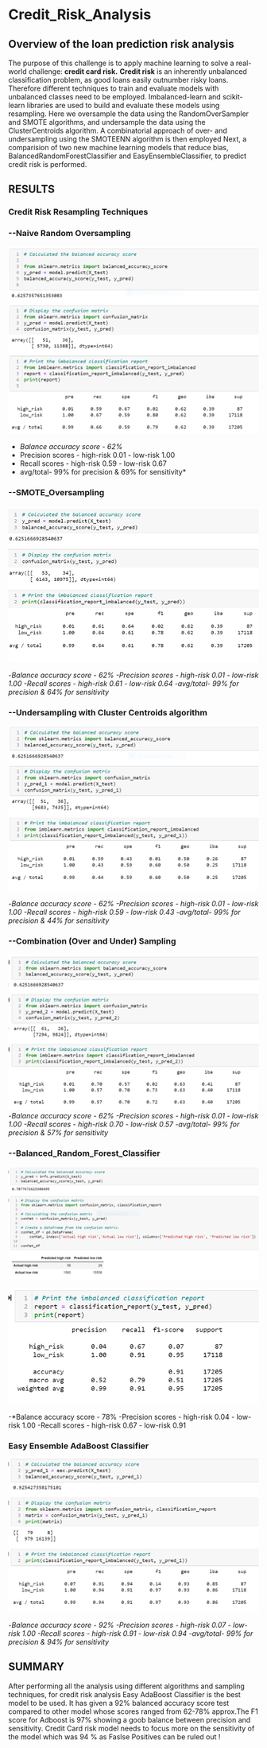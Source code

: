 # Credit_Risk_Analysis
## Overview of the loan prediction risk analysis
The purpose of this challenge is to apply machine learning to solve a real-world challenge: **credit card risk.**
**Credit risk** is an inherently unbalanced classification problem, as good loans easily outnumber risky loans. Therefore different techniques to train and evaluate models with unbalanced classes need to be employed. Imbalanced-learn and scikit-learn libraries are used  to build and evaluate these  models using resampling.
 Here we oversample the data using the RandomOverSampler and SMOTE algorithms, and undersample the data using the ClusterCentroids algorithm. A combinatorial approach of over- and undersampling using the SMOTEENN algorithm is then employed  Next, a comparision of  two new machine learning models that reduce bias, BalancedRandomForestClassifier and EasyEnsembleClassifier, to predict credit risk is performed.
 
 ## RESULTS
 
 ### Credit Risk Resampling Techniques
 ### --Naive Random Oversampling
 
 ![NaiveRandomOversampling](./Resources/NaiveRandomOversampling.PNG)
 
- *Balance accuracy score - 62%*
- Precision scores - high-risk 0.01 - low-risk 1.00
- Recall scores - high-risk 0.59 - low-risk 0.67
- avg/total- 99% for precision & 69% for sensitivity*
 
  
 ### --SMOTE_Oversampling
  
  ![SMOTE_Oversampling](./Resources/SMOTE_Oversampling.PNG)
  
-*Balance accuracy score - 62%
-Precision scores - high-risk 0.01 - low-risk 1.00
-Recall scores - high-risk 0.61 - low-risk 0.64
-avg/total- 99% for precision & 64% for sensitivity*
 
 ### --Undersampling with Cluster Centroids algorithm
 ![ClusterCentroids_algorithm](./Resources/ClusterCentroids_algorithm.PNG)
 
-*Balance accuracy score - 62%
-Precision scores - high-risk 0.01 - low-risk 1.00
-Recall scores - high-risk 0.59 - low-risk 0.43
-avg/total- 99% for precision & 44% for sensitivity*
 
 
 
 ### --Combination (Over and Under) Sampling
 ![CombinationOverandUnderSampling](./Resources/CombinationOverandUnderSampling.PNG)
-*Balance accuracy score - 62%
-Precision scores - high-risk 0.01 - low-risk 1.00
-Recall scores - high-risk 0.70 - low-risk 0.57
-avg/total- 99% for precision & 57% for sensitivity*
 
 ### --Balanced_Random_Forest_Classifier

![Balanced_Random_Forest_Classifier](./Resources/Balanced_Random_Forest_Classifier.PNG)

![BalancedRFCR](./Resources/BalancedRFCR.PNG)

-*Balance accuracy score - 78%
-Precision scores - high-risk 0.04 - low-risk 1.00
-Recall scores - high-risk 0.67 - low-risk 0.91


### Easy Ensemble AdaBoost Classifier

![Easy_Ensemble_AdaBoost_Classifier](./Resources/Easy_Ensemble_AdaBoost_Classifier.PNG)

-*Balance accuracy score - 92%
-Precision scores - high-risk 0.07 - low-risk 1.00
-Recall scores - high-risk 0.91 - low-risk 0.94
-avg/total- 99% for precision & 94% for sensitivity*

## SUMMARY

After performing all the analysis using different algorithms and sampling techniques, for credit risk analysis Easy AdaBoost Classifier is the best  model to be used.
It has given a 92% balanced accuracy score test compared to other model whose scores ranged from 62-78% approx.The F1 score for Adboost is 97% showing a goob balance between 
precision and sensitivity. Credit Card risk model needs to focus more on the sensitivity of the model which was 94 %  as Faslse Positives can be ruled out !
